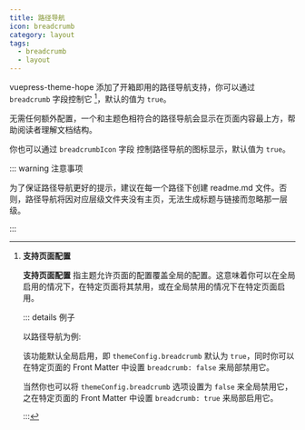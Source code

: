 ```yaml
---
title: 路径导航
icon: breadcrumb
category: layout
tags:
  - breadcrumb
  - layout
---
```


vuepress-theme-hope 添加了开箱即用的路径导航支持，你可以通过 `breadcrumb` 字段控制它 <Badge text="支持页面配置" /> [^applypartically]，默认的值为 `true`。

无需任何额外配置，一个和主题色相符合的路径导航会显示在页面内容最上方，帮助阅读者理解文档结构。

你也可以通过 `breadcrumbIcon` 字段 <Badge text="支持页面配置" /> 控制路径导航的图标显示，默认值为 `true`。

<!-- more -->

::: warning 注意事项

为了保证路径导航更好的提示，建议在每一个路径下创建 readme.md 文件。否则，路径导航将因对应层级文件夹没有主页，无法生成标题与链接而忽略那一层级。

:::

[^applypartically]: **支持页面配置** <Badge text="支持页面配置" />

    **支持页面配置** 指主题允许页面的配置覆盖全局的配置。这意味着你可以在全局启用的情况下，在特定页面将其禁用，或在全局禁用的情况下在特定页面启用。

    ::: details 例子

    以路径导航为例:

    该功能默认全局启用，即 `themeConfig.breadcrumb` 默认为 `true`，同时你可以在特定页面的 Front Matter 中设置 `breadcrumb: false` 来局部禁用它。

    当然你也可以将 `themeConfig.breadcrumb` 选项设置为 `false` 来全局禁用它，之在特定页面的 Front Matter 中设置 `breadcrumb: true` 来局部启用它。

    :::
